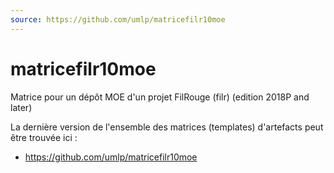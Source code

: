 ```yaml
---
source: https://github.com/umlp/matricefilr10moe
---
```


# matricefilr10moe
Matrice pour un dépôt MOE d'un projet FilRouge (filr) (edition 2018P and later)

La dernière version de l'ensemble des matrices (templates) d'artefacts peut être trouvée ici :
 - https://github.com/umlp/matricefilr10moe
